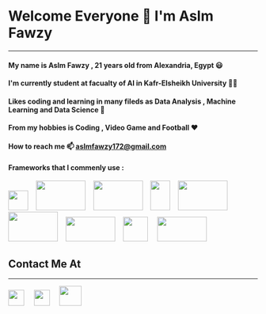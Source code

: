 # Welcome Everyone 👋 I'm Aslm Fawzy
---

#### My name is Aslm Fawzy , 21 years old from Alexandria, Egypt   **😃**
 
#### I'm currently student at facualty of AI in Kafr-Elsheikh University **👨‍💼**
 
#### Likes coding and learning in many fileds as Data Analysis , Machine Learning and Data Science **🥰**

#### From my hobbies is Coding , Video Game and Football **❤️**


####  How to reach me  **📫**  **aslmfawzy172@gmail.com**  


#### **Frameworks that I commenly use :**

<a href="https://www.python.org/"><img height="40" width="40" src="https://upload.wikimedia.org/wikipedia/commons/thumb/c/c3/Python-logo-notext.svg/640px-Python-logo-notext.svg.png" /></a>&nbsp;&nbsp;&nbsp;&nbsp;<a href="https://numpy.org/"><img height="60" width="100" src="https://wikiimg.tojsiabtv.com/wikipedia/commons/thumb/3/31/NumPy_logo_2020.svg/1200px-NumPy_logo_2020.svg.png" /></a>&nbsp;&nbsp;&nbsp;&nbsp;<a href="https://pandas.pydata.org//"><img height="60" width="100" src="https://upload.wikimedia.org/wikipedia/commons/thumb/e/ed/Pandas_logo.svg/1200px-Pandas_logo.svg.png" /></a>&nbsp;&nbsp;&nbsp;&nbsp;<a href="https://opencv.org/"><img height="60" width="40" src="https://upload.wikimedia.org/wikipedia/commons/thumb/3/32/OpenCV_Logo_with_text_svg_version.svg/1200px-OpenCV_Logo_with_text_svg_version.svg.png" /></a>&nbsp;&nbsp;&nbsp;&nbsp;<a href="https://seaborn.pydata.org/"><img height="60" width="100" src="https://seaborn.pydata.org/_static/logo-wide-lightbg.svg" /></a>&nbsp;&nbsp;&nbsp;&nbsp;<a href="https://matplotlib.org/3.4.1/index.html/"><img height="60" width="100" src="https://matplotlib.org/3.4.1/_static/logo2_compressed.svg" /></a>&nbsp;&nbsp;&nbsp;&nbsp;<a href="https://scikit-learn.org/stable/"><img height="50" width="100" src="https://upload.wikimedia.org/wikipedia/commons/thumb/0/05/Scikit_learn_logo_small.svg/1200px-Scikit_learn_logo_small.svg.png" /></a>&nbsp;&nbsp;&nbsp;&nbsp;<a href="https://www.nltk.org/"><img height="50" width="50" src="https://miro.medium.com/max/592/1*5dQO7LHrsy3lIi2d0bgRLw.png" /></a>&nbsp;&nbsp;&nbsp;&nbsp;
<a href="http://www.sqlcourse.com/intro"><img height="50" width="100" src="https://upload.wikimedia.org/wikipedia/ar/thumb/6/62/MySQL.svg/1200px-MySQL.svg.png" /></a>&nbsp;&nbsp;&nbsp;&nbsp;


## Contact Me At
---

<a href="https://www.linkedin.com/in/aslm-fawzy-3b808b1b7/"><img height="32" width="32" src="https://upload.wikimedia.org/wikipedia/commons/thumb/c/ca/LinkedIn_logo_initials.png/600px-LinkedIn_logo_initials.png" /></a>&nbsp;&nbsp;&nbsp;&nbsp;
<a href="aslmfawzy172@gmail.com
"><img height="32" width="32" src="https://upload.wikimedia.org/wikipedia/commons/thumb/7/7e/Gmail_icon_%282020%29.svg/1024px-Gmail_icon_%282020%29.svg.png" /></a>&nbsp;&nbsp;&nbsp;&nbsp;
<a href="https://www.facebook.com/aslm.fawzy/"><img height="40" width="45" src="https://brandlogos.net/wp-content/uploads/2021/04/facebook-icon.png" /></a>&nbsp;&nbsp;&nbsp;&nbsp;
